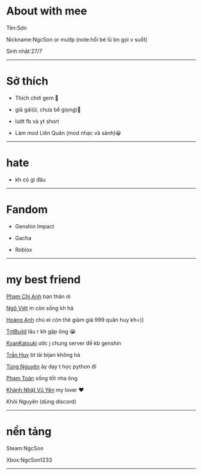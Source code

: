# About with mee

Tên:Sơn

Nickname:NgcSon or mướp (note:hồi bé lũ bn gọi v suốt)

Sinh nhật:27/7

------------------------------------------------------------
# Sở thích 

- Thích chơi gem 🙂

- giả gái(ừ, chưa bể giọng)🙂

- lướt fb và yt short

- Làm mod Liên Quân (mod nhạc và sảnh)😀

-----------------------------------------------------------
# hate
- kh có gì đâu 

-----------------------------------------------------------
# Fandom
- Genshin Impact

- Gacha

- Roblox
-----------------------------------------------------------

# my best friend

[Phạm Chí Anh](https://www.facebook.com/share/16nw7VRNXj/) bạn thân ơi

[Ngô Việt](https://www.facebook.com/share/19nqQXkbwX/) m còn sống kh hả

[Hoàng Anh](https://www.facebook.com/share/172UrDCY4p/) chú ei còn thẻ giảm giá 999 quân huy kh=))

[TntBuild](https://www.facebook.com/share/1BvezxtWFh/) lâu r kh gặp ông 😭

[KyanKatsuki](https://www.facebook.com/share/1DtP58auQ9/) ước j chung server để kb genshin

[Trần Huy](https://www.facebook.com/share/16qiAjcWSv/) bt lái bijan không hả 

[Tùng Nguyên](https://www.facebook.com/share/19J548j8p5/) ây dạy t học python đi

[Phạm Toản](https://www.facebook.com/share/16ajN6tG49/) sống tốt nha ông

[Khánh Nhật Vũ Yên](https://www.facebook.com/share/1ZosxEmY2K/) my lover ❤️

Khôi Nguyên (dùng discord)

----------------------------------------------------------
# nền tảng

Steam:NgcSon

Xbox:NgcSon1233

---------------------------------------------------------
